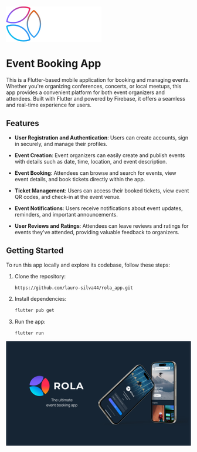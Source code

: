 ![logo SVG](assets/images/svg/Logo.svg)

# Event Booking App

This is a Flutter-based mobile application for booking and managing events. Whether you're organizing conferences, concerts, or local meetups, this app provides a convenient platform for both event organizers and attendees. Built with Flutter and powered by Firebase, it offers a seamless and real-time experience for users.

## Features

- **User Registration and Authentication**: Users can create accounts, sign in securely, and manage their profiles.

- **Event Creation**: Event organizers can easily create and publish events with details such as date, time, location, and event description.

- **Event Booking**: Attendees can browse and search for events, view event details, and book tickets directly within the app.

- **Ticket Management**: Users can access their booked tickets, view event QR codes, and check-in at the event venue.

- **Event Notifications**: Users receive notifications about event updates, reminders, and important announcements.

- **User Reviews and Ratings**: Attendees can leave reviews and ratings for events they've attended, providing valuable feedback to organizers.

## Getting Started

To run this app locally and explore its codebase, follow these steps:

1. Clone the repository:
   ```bash
   https://github.com/lauro-silva44/rola_app.git
   ```
2. Install dependencies:
   ```bash
   flutter pub get
   ```
3. Run the app:
   ```bash
   flutter run
   ```

<div align="center">
  <img src="assets\github_cover\cover.png">
</div>
